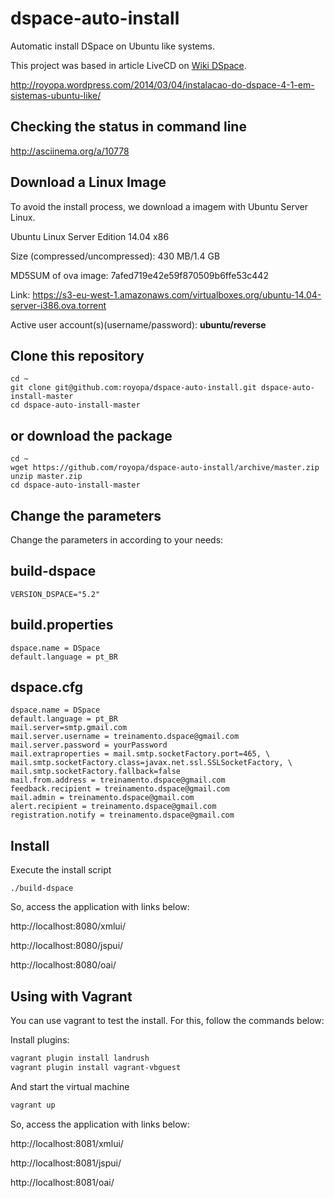 dspace-auto-install
===================

Automatic install DSpace on Ubuntu like systems.

This project was based in article LiveCD on [Wiki DSpace](https://wiki.duraspace.org/display/DSPACE/LiveCD).

http://royopa.wordpress.com/2014/03/04/instalacao-do-dspace-4-1-em-sistemas-ubuntu-like/

Checking the status in command line
-----------------------------------

http://asciinema.org/a/10778

Download a Linux Image
----------------------

To avoid the install process, we download a imagem with Ubuntu Server Linux.

Ubuntu Linux Server Edition 14.04 x86

Size (compressed/uncompressed): 430 MB/1.4 GB

MD5SUM of ova image: 7afed719e42e59f870509b6ffe53c442

Link: https://s3-eu-west-1.amazonaws.com/virtualboxes.org/ubuntu-14.04-server-i386.ova.torrent

Active user account(s)(username/password): **ubuntu/reverse**

Clone this repository
--------------------

```shell
cd ~
git clone git@github.com:royopa/dspace-auto-install.git dspace-auto-install-master
cd dspace-auto-install-master
```

or download the package
-----------------------
```shell
cd ~
wget https://github.com/royopa/dspace-auto-install/archive/master.zip
unzip master.zip
cd dspace-auto-install-master
```

Change the parameters
---------------------

Change the parameters in according to your needs:

build-dspace
------------

    VERSION_DSPACE="5.2"
    
build.properties
----------------

    dspace.name = DSpace
    default.language = pt_BR
    
dspace.cfg
----------

    dspace.name = DSpace
    default.language = pt_BR
    mail.server=smtp.gmail.com
    mail.server.username = treinamento.dspace@gmail.com
    mail.server.password = yourPassword
    mail.extraproperties = mail.smtp.socketFactory.port=465, \
    mail.smtp.socketFactory.class=javax.net.ssl.SSLSocketFactory, \
    mail.smtp.socketFactory.fallback=false
    mail.from.address = treinamento.dspace@gmail.com
    feedback.recipient = treinamento.dspace@gmail.com
    mail.admin = treinamento.dspace@gmail.com
    alert.recipient = treinamento.dspace@gmail.com
    registration.notify = treinamento.dspace@gmail.com
    
Install
-------
Execute the install script

```shell
./build-dspace
```

So, access the application with links below:

http://localhost:8080/xmlui/

http://localhost:8080/jspui/

http://localhost:8080/oai/


Using with Vagrant
------------------

You can use vagrant to test the install. For this, follow the commands below:

Install plugins:

```sh
vagrant plugin install landrush
vagrant plugin install vagrant-vbguest
```

And start the virtual machine

```sh
vagrant up
```

So, access the application with links below:

http://localhost:8081/xmlui/

http://localhost:8081/jspui/

http://localhost:8081/oai/
